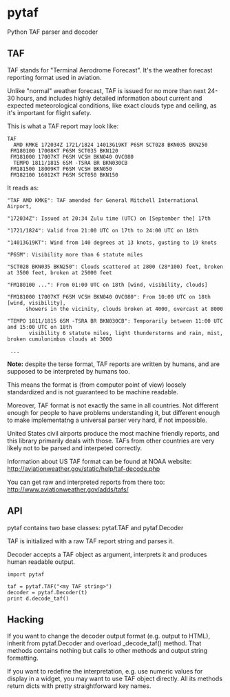 pytaf
=====

Python TAF parser and decoder

TAF 
---

TAF stands for "Terminal Aerodrome Forecast". It's the weather 
forecast reporting format used in aviation.

Unlike "normal" weather forecast, TAF is issued for no more than
next 24-30 hours, and includes highly detailed information about
current and expected meteorological conditions, like exact
clouds type and ceiling, as it's important for flight safety.

This is what a TAF report may look like:

    TAF 
      AMD KMKE 172034Z 1721/1824 14013G19KT P6SM SCT028 BKN035 BKN250 
     FM180100 17008KT P6SM SCT035 BKN120 
     FM181000 17007KT P6SM VCSH BKN040 OVC080 
      TEMPO 1811/1815 6SM -TSRA BR BKN030CB 
     FM181500 18009KT P6SM VCSH BKN050 
     FM182100 16012KT P6SM SCT050 BKN150

It reads as:

    "TAF AMD KMKE": TAF amended for General Mitchell International Airport,

    "172034Z": Issued at 20:34 Zulu time (UTC) on [September the] 17th

    "1721/1824": Valid from 21:00 UTC on 17th to 24:00 UTC on 18th

    "14013G19KT": Wind from 140 degrees at 13 knots, gusting to 19 knots

    "P6SM": Visibility more than 6 statute miles

    "SCT028 BKN035 BKN250": Clouds scattered at 2800 (28*100) feet, broken at 3500 feet, broken at 25000 feet

    "FM180100 ...": From 01:00 UTC on 18th [wind, visibility, clouds]

    "FM181000 17007KT P6SM VCSH BKN040 OVC080": From 10:00 UTC on 18th [wind, visibility], 
          showers in the vicinity, clouds broken at 4000, overcast at 8000

    "TEMPO 1811/1815 6SM -TSRA BR BKN030CB": Temporarily between 11:00 UTC and 15:00 UTC on 18th
           visibility 6 statute miles, light thunderstorms and rain, mist, broken cumulonimbus clouds at 3000 

     ...

**Note:** despite the terse format, TAF reports are
written by humans, and are supposed to be interpreted by humans too.

This means the format is (from computer point of view) loosely
standardized and is not guaranteed to be machine readable.

Moreover, TAF format is not exactly the same in all countries.
Not different enough for people to have problems understanding it,
but different enough to make implementatng a universal parser
very hard, if not impossible.

United States civil airports produce the most machine friendly reports,
and this library primarily deals with those. TAFs from other countries
are very likely not to be parsed and interpeted correctly.

Information about US TAF format can be found at NOAA website:
http://aviationweather.gov/static/help/taf-decode.php

You can get raw and interpreted reports from there too:
http://www.aviationweather.gov/adds/tafs/


API
---

pytaf contains two base classes: pytaf.TAF and pytaf.Decoder

TAF is initialized with a raw TAF report string and parses it.

Decoder accepts a TAF object as argument, interprets it and produces human readable
output.

    import pytaf

    taf = pytaf.TAF("<my TAF string>")
    decoder = pytaf.Decoder(t)
    print d.decode_taf()


Hacking
-------

If you want to change the decoder output format (e.g. output to HTML),
inherit from pytaf.Decoder and overload _decode_taf() method.
That methods contains nothing but calls to other methods and output
string formatting.

If you want to redefine the interpretation, e.g. use numeric values
for display in a widget, you may want to use TAF object directly.
All its methods return dicts with pretty straightforward key names.
